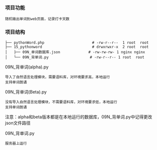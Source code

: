 ### 项目功能
```
随机输出单词到web页面，记录打卡天数
```

### 项目结构

```
├── pythonWord.php                      # -rw-r--r--  1 root  root
├── 15_pythonword                       # drwxrwxr-x  2 root  root        
│   ├── 09N_单词数据库.json             # -rw-rw-rw- 1 nginx nginx 
│   └── 09N_背单词.py                   # -rw-r--r-- 1 root  root

```


09N_背单词(alpha).py
```
导入了自然语言处理模块，需要语料库，对环境要求高，本地运行
支持单词朗诵
```


09N_背单词(Beta).py
```
没有导入自然语言处理模块，不需要语料库，对环境要求低，本地运行
支持单词朗诵
```


注意：alpha和beta版本都是在本地运行的数据库，09N_背单词.py中记得更改json文件路径

09N_背单词.py
```
服务器上运行
```
